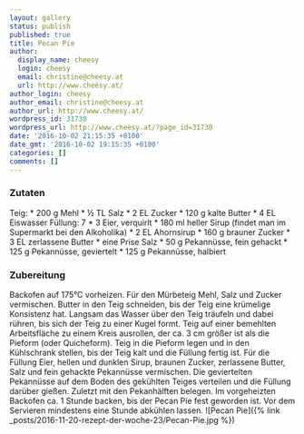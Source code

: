 ```yaml
---
layout: gallery
status: publish
published: true
title: Pecan Pie
author:
  display_name: cheesy
  login: cheesy
  email: christine@cheesy.at
  url: http://www.cheesy.at/
author_login: cheesy
author_email: christine@cheesy.at
author_url: http://www.cheesy.at/
wordpress_id: 31730
wordpress_url: http://www.cheesy.at/?page_id=31730
date: '2016-10-02 21:15:35 +0100'
date_gmt: '2016-10-02 19:15:35 +0100'
categories: []
comments: []
---
```

### Zutaten
Teig:
\* 200 g Mehl
\* ½ TL Salz
\* 2 EL Zucker
\* 120 g kalte Butter
\* 4 EL Eiswasser
Füllung: 7
\* 3 Eier, verquirlt
\* 180 ml heller Sirup (findet man im Supermarkt bei den Alkoholika)
\* 2 EL Ahornsirup
\* 160 g brauner Zucker
\* 3 EL zerlassene Butter
\* eine Prise Salz
\* 50 g Pekannüsse, fein gehackt
\* 125 g Pekannüsse, geviertelt
\* 125 g Pekannüsse, halbiert
### Zubereitung
Backofen auf 175°C vorheizen. Für den Mürbeteig Mehl, Salz und Zucker vermischen. Butter in den Teig schneiden, bis der Teig eine krümelige Konsistenz hat. Langsam das Wasser über den Teig träufeln und dabei rühren, bis sich der Teig zu einer Kugel formt. Teig auf einer bemehlten Arbeitsfläche zu einem Kreis ausrollen, der ca. 3 cm größer ist als die Pieform (oder Quicheform). Teig in die Pieform legen und in den Kühlschrank stellen, bis der Teig kalt und die Füllung fertig ist. Für die Füllung Eier, hellen und dunklen Sirup, braunen Zucker, zerlassene Butter, Salz und fein gehackte Pekannüsse vermischen. Die geviertelten Pekannüsse auf dem Boden des gekühlten Teiges verteilen und die Füllung darüber gießen. Zuletzt mit den Pekanhälften belegen. Im vorgeheizten Backofen ca. 1 Stunde backen, bis der Pecan Pie fest geworden ist. Vor dem Servieren mindestens eine Stunde abkühlen lassen.
![Pecan Pie]({% link _posts/2016-11-20-rezept-der-woche-23/Pecan-Pie.jpg %})
